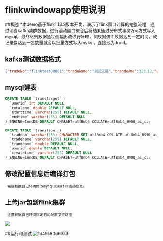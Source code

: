 
# flinkwindowapp使用说明
##概述
   *本demo基于flink1.13.2版本开发，演示了flink窗口计算的完整流程，通过消费kafka集群数据，进行滚动窗口聚合后将结果通过分布式事务2pc方式写入mysql，最终迟到数据通过侧输出流进行处理，侧数据流中数据达到一定时间，或记录数达到一定数量就会以批量方式写入mysql，连接池为druid。
## kafka测试数据格式
```json
{"tradeNo":"flinktest00001","tradeName":"测试交易","trandeAme":323.12,"userId":12133,"createTime":"2022-04-10 11:12:12"}
```
## mysql建表
```sql
CREATE TABLE `transtarget` (
  `userid` int DEFAULT NULL,
  `totalame` double DEFAULT NULL,
  `starttime` varchar(255) DEFAULT NULL,
  `endtime` varchar(255) DEFAULT NULL
) ENGINE=InnoDB DEFAULT CHARSET=utf8mb4 COLLATE=utf8mb4_0900_ai_ci;

CREATE TABLE `transflow` (
  `tradeno` varchar(255) CHARACTER SET utf8mb4 COLLATE utf8mb4_0900_ai_ci DEFAULT NULL,
  `tradename` varchar(255) DEFAULT NULL,
  `trandeame` double DEFAULT NULL,
  `userid` double DEFAULT NULL,
  `createtime` varchar(255) DEFAULT NULL
) ENGINE=InnoDB DEFAULT CHARSET=utf8mb4 COLLATE=utf8mb4_0900_ai_ci;

```
## 修改配置信息后编译打包
     需要根据自己环境修改mysql和kafka连接信息。
## 上传jar包到flink集群
     注意根据自己环境指定启动配置文件路径
![](vx_images/571214816231888.png)

##运行和测试
![164958066333](vx_images/84675316249768.png)